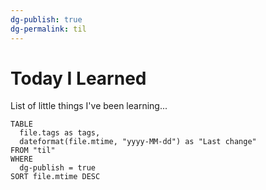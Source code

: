 ```yaml
---
dg-publish: true
dg-permalink: til
---
```


# Today I Learned

List of little things I've been learning...


```dataview
TABLE
  file.tags as tags,
  dateformat(file.mtime, "yyyy-MM-dd") as "Last change"
FROM "til"
WHERE
  dg-publish = true
SORT file.mtime DESC
```